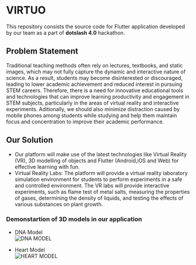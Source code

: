 # VIRTUO

This repository consists the source code for Flutter application developed by our team as a part of **dotslash 4.0** hackathon.

## Problem Statement
Traditional teaching methods often rely on lectures, textbooks, and static images, which may not fully capture the dynamic and interactive nature of science. As a result, students may become disinterested or discouraged, leading to lower academic achievement and reduced interest in pursuing STEM careers. Therefore, there is a need for innovative educational tools and technologies that can improve learning productivity and engagement in STEM subjects, particularly in the areas of virtual reality and interactive experiments. Aditionally, we should also minimize distraction caused by mobile phones among students while studying and help them maintain focus and concentration to improve their academic performance.

## Our Solution
* Our platform will make use of the latest technologies like Virtual Reality (VR), 3D modelling of objects and Flutter (Android,iOS and Web) for effective learning with fun.
* Virtual Reality Labs: The platform will provide a virtual reality laboratory simulation environment for students to perform experiments in a safe and controlled environment. The VR labs will provide interactive experiments, such as flame test of metal salts, measuring the properties of gases, determining the density of liquids, and testing the effects of various substances on plant growth.


### Demonstartion of 3D models in our application

* DNA Model </br>
![DNA MODEL](https://user-images.githubusercontent.com/83031327/230737856-ee557ae1-fba6-4746-9515-ae28f72ba6f8.gif)

* Heart Model </br>
![HEART MODEL](https://user-images.githubusercontent.com/83031327/230737971-bf4d0046-1730-4ff3-a591-4cb8eb8e12b0.gif)
